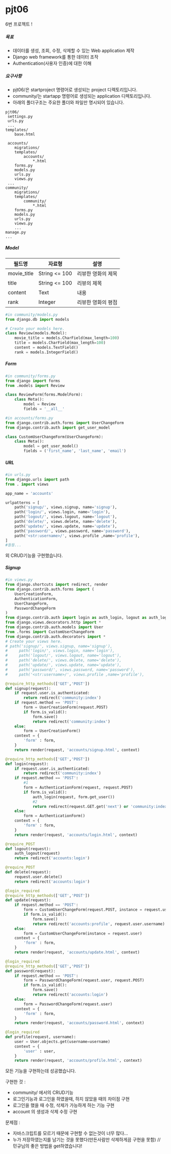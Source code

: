 # pjt06



6번 프로젝트 !

##### 목표

- 데이터를 생성, 조회, 수정, 삭제할 수 있는 Web application 제작
- Django web framework를 통한 데이터 조작
- Authentication(사용자 인증)에 대한 이해



##### 요구사항

- pjt06/은 startproject 명령어로 생성되는 project 디렉토리입니다.
- community/는 startapp 명령어로 생성되는 application 디렉토리입니다.
- 아래의 폴더구조는 주요한 폴더와 파일만 명시되어 있습니다.



```
pjt06/
 settings.py
 urls.py
 ...
templates/
 	base.html
 	
 accounts/
 	migrations/
	templates/
	 	accounts/
	 		*.html
	forms.py
	models.py
	urls.py
	views.py
 ...
community/
 	migrations/
 	templates/
 		community/
 			*.html
 	forms.py
 	models.py
 	urls.py
 	views.py
 	...
manage.py
...

```



##### Model

| 필드명      | 자료형        | 설명               |
| ----------- | ------------- | ------------------ |
| movie_title | String <= 100 | 리뷰한 영화의 제목 |
| title       | String <= 100 | 리뷰의 제목        |
| content     | Text          | 내용               |
| rank        | Integer       | 리뷰한 영화의 평점 |

```python
#in community/models.py
from django.db import models

# Create your models here.
class Review(models.Model):
    movie_title = models.CharField(max_length=100)
    title = models.CharField(max_length=100)
    content = models.TextField()
    rank = models.IntegerField()
```



##### Form

```python
#in community/forms.py
from django import forms
from .models import Review

class ReviewForm(forms.ModelForm):
    class Meta():
        model = Review
        fields = '__all__'
```

```python
#in accounts/forms.py
from django.contrib.auth.forms import UserChangeForm
from django.contrib.auth import get_user_model

class CustomUserChangeForm(UserChangeForm):
    class Meta():
        model = get_user_model()
        fields = ('first_name', 'last_name', 'email')
```



##### URL

```python
#in urls.py
from django.urls import path
from . import views

app_name = 'accounts'

urlpatterns = [
    path('signup/', views.signup, name='signup'),
    path('login/', views.login, name='login'),
    path('logout/', views.logout, name='logout'),
    path('delete/', views.delete, name='delete'),
    path('update/', views.update, name='update'),
    path('password/', views.password, name='password'),
    path('<str:username>/', views.profile ,name='profile'),
]
#등등...
```



외 CRUD기능을 구현했습니다.

##### Signup

```python
#in views.py
from django.shortcuts import redirect, render
from django.contrib.auth.forms import (
    UserCreationForm,
    AuthenticationForm,
    UserChangeForm,
    PasswordChangeForm
)
from django.contrib.auth import login as auth_login, logout as auth_logout
from django.views.decorators.http import *
from django.contrib.auth.models import User
from .forms import CustomUserChangeForm
from django.contrib.auth.decorators import *
# Create your views here.
# path('signup/', views.signup, name='signup'),
#     path('login/', views.login, name='login'),
#     path('logout/', views.logout, name='logout'),
#     path('delete/', views.delete, name='delete'),
#     path('update/', views.update, name='update'),
#     path('password/', views.password, name='password'),
#     path('<str:username>/', views.profile ,name='profile'),

@require_http_methods(['GET','POST'])
def signup(request):
    if request.user.is_authenticated:
        return redirect('community:index')
    if request.method == 'POST':
        form = UserCreationForm(request.POST)
        if form.is_valid():
            form.save()
            return redirect('community:index')
    else:
        form = UserCreationForm()
    context = {
        'form' : form,
    }
    return render(request, 'accounts/signup.html', context)

@require_http_methods(['GET','POST'])
def login(request):
    if request.user.is_authenticated:
        return redirect('community:index')
    if request.method == 'POST':
        #1
        form = AuthenticationForm(request, request.POST)
        if form.is_valid():
            auth_login(request, form.get_user())
            #2
            return redirect(request.GET.get('next') or 'community:index')
    else:
        form = AuthenticationForm()
    context = {
        'form' : form,
    }
    return render(request, 'accounts/login.html', context)

@require_POST
def logout(request):
    auth_logout(request)
    return redirect('accounts:login')

@require_POST
def delete(request):
    request.user.delete()
    return redirect('accounts:login')

@login_required
@require_http_methods(['GET','POST'])
def update(request):
    if request.method == 'POST':
        form = CustomUserChangeForm(request.POST, instance = request.user)
        if form.is_valid():
            form.save()
            return redirect('accounts:profile', request.user.username)
    else:
        form = CustomUserChangeForm(instance = request.user)
    context = {
        'form' : form,
    }
    return render(request, 'accounts/update.html', context)

@login_required
@require_http_methods(['GET','POST'])
def password(request):
    if request.method == 'POST':
        form = PasswordChangeForm(request.user, request.POST)
        if form.is_valid():
            form.save()
            return redirect('accounts:login')
    else:
        form = PasswordChangeForm(request.user)
    context = {
        'form' : form,
    }
    return render(request, 'accounts/password.html', context)

@login_required
def profile(request, username):
    user = User.objects.get(username=username)
    context = {
        'user' : user,
    }
    return render(request, 'accounts/profile.html', context)
```

모든 기능을 구현하는데 성공했습니다.



구현한 것 : 

- community/ 에서의 CRUD기능
- 로그인기능과 로그인을 하였을때, 하지 않았을 때의 차이점 구현 
- 로그인을 했을 때 수정, 삭제가 가능하게 하는 기능 구현 
- account 의 생성과 삭제 수정 구현



문제점 : 

- 자바스크립트를 모르기 때문에 구현할 수 없는것이 너무 많다...
- 누가 저장하였는지를 남기는 것을 못했다(만든사람만 삭제하게끔 구현을 못함) // 민규님의 좋은 방법을 get하였습니다!